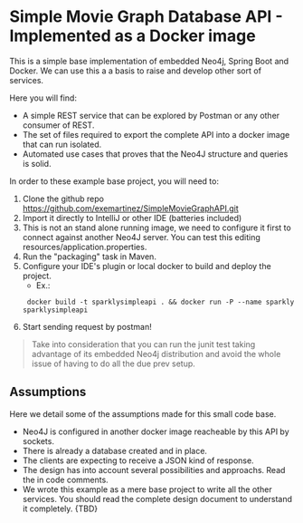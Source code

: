 # Simple Movie Graph Database API - Implemented as a Docker image
This is a simple base implementation of embedded Neo4j, Spring Boot and Docker.
We can use this a a basis to raise and develop other sort of services.

Here you will find:
* A simple REST service that can be explored by Postman or any other consumer of REST.
* The set of files required to export the complete API into a docker image that can run isolated.
* Automated use cases that proves that the Neo4J structure and queries is solid.

In order to these example base project, you will need to:

1. Clone the github repo https://github.com/exemartinez/SimpleMovieGraphAPI.git
2. Import it directly to IntelliJ or other IDE (batteries included)
3. This is not an stand alone running image, we need to configure it first to connect
against another Neo4J server. You can test this editing resources/application.properties.
4. Run the "packaging" task in Maven.
5. Configure your IDE's plugin or local docker to build and deploy the project.
    * Ex.:
    ```
     docker build -t sparklysimpleapi . && docker run -P --name sparkly sparklysimpleapi
     ```
6. Start sending request by postman!

> Take into consideration that you can run the junit test taking advantage of its embedded Neo4j distribution and avoid the whole issue of having to do all the due prev setup.
   
## Assumptions

Here we detail some of the assumptions made for this small code base.

* Neo4J is configured in another docker image reacheable by this API by sockets.
* There is already a database created and in place.
* The clients are expecting to receive a JSON kind of response.
* The design has into account several possibilities and approachs. Read the in code comments.
* We wrote this example as a mere base project to write all the other services. You should read the complete design document to understand it completely. {TBD}



 
